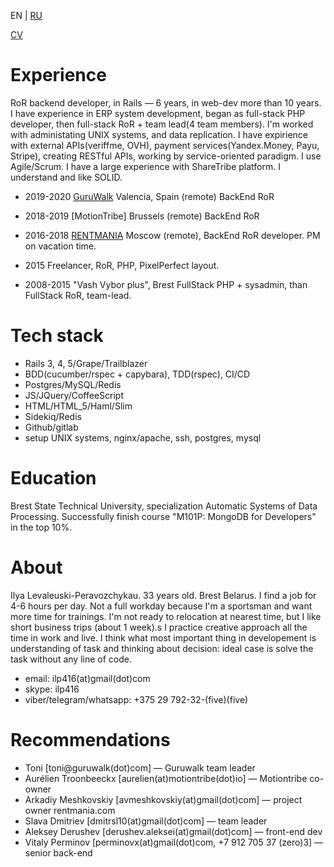 EN | [RU](README_ru.md)

[CV](cv_en.md)

# Experience
RoR backend developer, in Rails — 6 years, in web-dev more than 10 years. 
I have experience in ERP system development, began as full-stack PHP developer,
then full-stack RoR + team lead(4 team members). I'm worked with administating UNIX systems, and data replication. I have expirience with external APIs(veriffme, OVH), payment services(Yandex.Money, Payu, Stripe), creating RESTful APIs, working by service-oriented paradigm. I use Agile/Scrum. I have a large experience with ShareTribe platform. I understand and like SOLID.
* 2019-2020 [GuruWalk](https://guruwalk.com) Valencia, Spain (remote) BackEnd RoR

* 2018-2019 [MotionTribe] Brussels (remote) BackEnd RoR

* 2016-2018 [RENTMANIA](http://rentmania.com) Moscow (remote), BackEnd RoR developer. PM on vacation time.

* 2015 Freelancer, RoR, PHP, PixelPerfect layout.

* 2008-2015 "Vash Vybor plus", Brest FullStack PHP + sysadmin, than FullStack RoR, team-lead.

# Tech stack
* Rails 3, 4, 5/Grape/Trailblazer
* BDD(cucumber/rspec + capybara), TDD(rspec), CI/CD
* Postgres/MySQL/Redis
* JS/JQuery/CoffeeScript
* HTML/HTML_5/Haml/Slim
* Sidekiq/Redis
* Github/gitlab
* setup UNIX systems, nginx/apache, ssh, postgres, mysql

# Education
Brest State Technical University, specialization Automatic Systems of Data Processing.
Successfully finish course "M101P: MongoDB for Developers" in the top 10%.

# About
Ilya Levaleuski-Peravozchykau. 33 years old. Brest Belarus. 
I find a job for 4-6 hours per day. Not a full workday because I'm a sportsman and want more time for trainings.
I'm not ready to relocation at nearest time, but I like short business trips (about 1 week).s
I practice creative approach all the time in work and live.
I think what most important thing in developement is understanding of task and thinking about decision: ideal case is solve the task without any line of code.
* email: ilp416(at)gmail(dot)com
* skype: ilp416
* viber/telegram/whatsapp: +375 29 792-32-(five)(five)

# Recommendations
* Toni [toni@guruwalk(dot)com] — Guruwalk team leader
* Aurélien Troonbeeckx [aurelien(at)motiontribe(dot)io] — Motiontribe co-owner
* Arkadiy Meshkovskiy [avmeshkovskiy(at)gmail(dot)com] — project owner rentmania.com  
* Slava Dmitriev [dmitrsl10(at)gmail(dot)com] — team leader
* Aleksey Derushev [derushev.aleksei(at)gmail(dot)com] — front-end dev
* Vitaly Perminov [perminovx(at)gmail(dot)com, +7 912 705 37 (zero)3] — senior back-end
